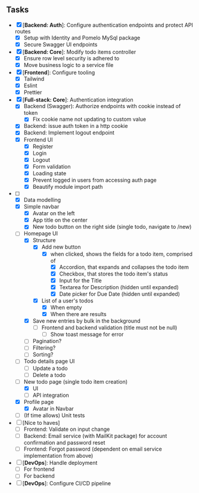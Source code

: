 ## Tasks

- [x] [**Backend: Auth**]: Configure authentication endpoints and protect API routes
  - [x] Setup with Identity and Pomelo MySql package
  - [x] Secure Swagger UI endpoints
- [x] [**Backend: Core**]: Modify todo items controller
  - [x] Ensure row level security is adhered to
  - [x] Move business logic to a service file
- [x] [**Frontend**]: Configure tooling
  - [x] Tailwind
  - [x] Eslint
  - [x] Prettier
- [x] [**Full-stack: Core**]: Authentication integration
  - [x] Backend (Swagger): Authorize endpoints with cookie instead of token
    - [x] Fix cookie name not updating to custom value
  - [x] Backend: issue auth token in a http cookie
  - [x] Backend: Implement logout endpoint
  - [x] Frontend UI
    - [x] Register
    - [x] Login
    - [x] Logout
    - [x] Form validation
    - [x] Loading state
    - [x] Prevent logged in users from accessing auth page
    - [x] Beautify module import path
- [ ] [**Full-stack**]: Pages
  - [x] Data modelling
  - [x] Simple navbar
    - [x] Avatar on the left
    - [x] App title on the center
    - [x] New todo button on the right side (single todo, navigate to /new)
  - [ ] Homepage UI
    - [x] Structure
      - [x] Add new button
        - [x] when clicked, shows the fields for a todo item, comprised of
          - [x] Accordion, that expands and collapses the todo item
          - [x] Checkbox, that stores the todo item's status
          - [x] Input for the Title
          - [x] Textarea for Description (hidden until expanded)
          - [x] Date picker for Due Date (hidden until expanded)
      - [x] List of a user's todos
        - [x] When empty
        - [x] When there are results
    - [x] Save new entries by bulk in the background
      - [ ] Frontend and backend validation (title must not be null)
        - [ ] Show toast message for error
    - [ ] Pagination?
    - [ ] Filtering?
    - [ ] Sorting?
  - [ ] Todo details page UI
    - [ ] Update a todo
    - [ ] Delete a todo
  - [ ] New todo page (single todo item creation)
    - [x] UI
    - [ ] API integration
  - [x] Profile page
    - [x] Avatar in Navbar
  - [ ] (If time allows) Unit tests
- [ ] [Nice to haves]
  - [ ] Frontend: Validate on input change
  - [ ] Backend: Email service (with MailKit package) for account confirmation and password reset
  - [ ] Frontend: Forgot password (dependent on email service implementation from above)
- [ ] [**DevOps**]: Handle deployment
  - [ ] For frontend
  - [ ] For backend
- [ ] [**DevOps**]: Configure CI/CD pipeline